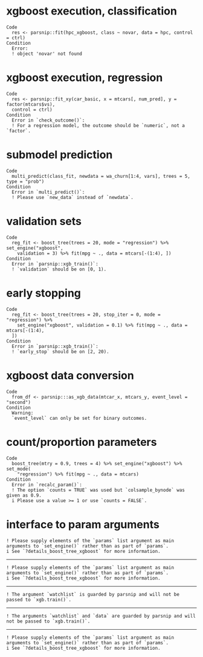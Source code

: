 # xgboost execution, classification

    Code
      res <- parsnip::fit(hpc_xgboost, class ~ novar, data = hpc, control = ctrl)
    Condition
      Error:
      ! object 'novar' not found

# xgboost execution, regression

    Code
      res <- parsnip::fit_xy(car_basic, x = mtcars[, num_pred], y = factor(mtcars$vs),
      control = ctrl)
    Condition
      Error in `check_outcome()`:
      ! For a regression model, the outcome should be `numeric`, not a `factor`.

# submodel prediction

    Code
      multi_predict(class_fit, newdata = wa_churn[1:4, vars], trees = 5, type = "prob")
    Condition
      Error in `multi_predict()`:
      ! Please use `new_data` instead of `newdata`.

# validation sets

    Code
      reg_fit <- boost_tree(trees = 20, mode = "regression") %>% set_engine("xgboost",
        validation = 3) %>% fit(mpg ~ ., data = mtcars[-(1:4), ])
    Condition
      Error in `parsnip::xgb_train()`:
      ! `validation` should be on [0, 1).

# early stopping

    Code
      reg_fit <- boost_tree(trees = 20, stop_iter = 0, mode = "regression") %>%
        set_engine("xgboost", validation = 0.1) %>% fit(mpg ~ ., data = mtcars[-(1:4),
      ])
    Condition
      Error in `parsnip::xgb_train()`:
      ! `early_stop` should be on [2, 20).

# xgboost data conversion

    Code
      from_df <- parsnip:::as_xgb_data(mtcar_x, mtcars_y, event_level = "second")
    Condition
      Warning:
      `event_level` can only be set for binary outcomes.

# count/proportion parameters

    Code
      boost_tree(mtry = 0.9, trees = 4) %>% set_engine("xgboost") %>% set_mode(
        "regression") %>% fit(mpg ~ ., data = mtcars)
    Condition
      Error in `recalc_param()`:
      ! The option `counts = TRUE` was used but `colsample_bynode` was given as 0.9.
      i Please use a value >= 1 or use `counts = FALSE`.

# interface to param arguments

    ! Please supply elements of the `params` list argument as main arguments to `set_engine()` rather than as part of `params`.
    i See `?details_boost_tree_xgboost` for more information.

---

    ! Please supply elements of the `params` list argument as main arguments to `set_engine()` rather than as part of `params`.
    i See `?details_boost_tree_xgboost` for more information.

---

    ! The argument `watchlist` is guarded by parsnip and will not be passed to `xgb.train()`.

---

    ! The arguments `watchlist` and `data` are guarded by parsnip and will not be passed to `xgb.train()`.

---

    ! Please supply elements of the `params` list argument as main arguments to `set_engine()` rather than as part of `params`.
    i See `?details_boost_tree_xgboost` for more information.

